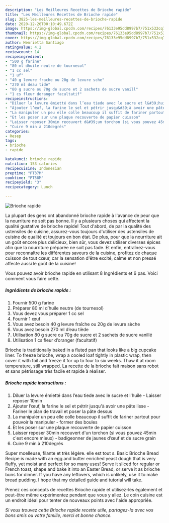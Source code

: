 ```yaml
---
description: "Les Meilleures Recettes de Brioche rapide"
title: "Les Meilleures Recettes de Brioche rapide"
slug: 3825-les-meilleures-recettes-de-brioche-rapide
date: 2020-12-26T00:10:49.672Z
image: https://img-global.cpcdn.com/recipes/76133e95dd8997b7/751x532cq70/brioche-rapide-photo-principale-de-la-recette.jpg
thumbnail: https://img-global.cpcdn.com/recipes/76133e95dd8997b7/751x532cq70/brioche-rapide-photo-principale-de-la-recette.jpg
cover: https://img-global.cpcdn.com/recipes/76133e95dd8997b7/751x532cq70/brioche-rapide-photo-principale-de-la-recette.jpg
author: Henrietta Santiago
ratingvalue: 4.2
reviewcount: 14
recipeingredient:
- "500 g farine"
- "80 ml dhuile neutre de tournesol"
- "1 cc sel"
- "1 uf"
- "40 g levure frache ou 20g de levure sche"
- "270 ml deau tide"
- "80 g sucre ou 70g de sucre et 2 sachets de sucre vanill"
- "1 cs fleur doranger facultatif"
recipeinstructions:
- "Diluer la levure émietté dans l’eau tiede avec le sucre et l&#39;huile Laisser reposer 10min"
- "Ajouter l’œuf, la farine le sel et pétrir jusqu&#39;à avoir une pâte lisse Fariner le plan de travail et poser la pâte dessus"
- "La manipuler un peu elle colle beaucoup il suffit de fariner partout pour pouvoir la manipuler former des boules"
- "Et les poser sur une plaque recouverte de papier cuisson"
- "Laisser reposer 30min recouvert d&#39;un torchon (si vous pouvez 45min c&#39;est encore mieux) badigeonner de jaunes d’œuf et de sucre grain"
- "Cuire 9 min à 210degrés"
categories:
- Resep
tags:
- brioche
- rapide

katakunci: brioche rapide 
nutrition: 153 calories
recipecuisine: Indonesian
preptime: "PT37M"
cooktime: "PT58M"
recipeyield: "3"
recipecategory: Lunch

---
```



![Brioche rapide](https://img-global.cpcdn.com/recipes/76133e95dd8997b7/751x532cq70/brioche-rapide-photo-principale-de-la-recette.jpg)

La plupart des gens ont abandonné brioche rapide à l'avance de peur que la nourriture ne soit pas bonne. Il y a plusieurs choses qui affectent la qualité gustative de brioche rapide! Tout d'abord, de par la qualité des ustensiles de cuisine, assurez-vous toujours d'utiliser des ustensiles de cuisine de qualité et toujours en bon état. De plus, pour que la nourriture ait un goût encore plus délicieux, bien sûr, vous devez utiliser diverses épices afin que la nourriture préparée ne soit pas fade. Et enfin, entraînez-vous pour reconnaître les différentes saveurs de la cuisine, profitez de chaque cuisson de tout cœur, car la sensation d'être excité, calme et non pressé affecte aussi le goût de la cuisine!

<!--inarticleads1-->

Vous pouvez avoir brioche rapide en utilisant 8 Ingrédients et 6 pas. Voici comment vous faire cette.

##### Ingrédients de brioche rapide :

1. Fournir 500 g farine
1. Préparer 80 ml d’huile neutre (de tournesol)
1. Vous devez vous préparer 1 cc sel
1. Fournir 1 œuf
1. Vous avez besoin 40 g levure fraîche ou 20g de levure sèche
1. Vous avez besoin 270 ml d’eau tiède
1. Utilisation 80 g sucre ou 70g de sucre et 2 sachets de sucre vanillé
1. Utilisation 1 cs fleur d’oranger (facultatif)


Brioche is traditionally baked in a fluted pan that looks like a big cupcake liner. To freeze brioche, wrap a cooled loaf tightly in plastic wrap, then cover it with foil and freeze it for up to four to six weeks. Thaw it at room temperature, still wrapped. La recette de la brioche fait maison sans robot et sans pétrissage très facile et rapide à réaliser. 

<!--inarticleads2-->

##### Brioche rapide instructions :

1. Diluer la levure émietté dans l’eau tiede avec le sucre et l&#39;huile - Laisser reposer 10min
1. Ajouter l’œuf, la farine le sel et pétrir jusqu&#39;à avoir une pâte lisse - Fariner le plan de travail et poser la pâte dessus
1. La manipuler un peu elle colle beaucoup il suffit de fariner partout pour pouvoir la manipuler - former des boules
1. Et les poser sur une plaque recouverte de papier cuisson
1. Laisser reposer 30min recouvert d&#39;un torchon (si vous pouvez 45min c&#39;est encore mieux) - badigeonner de jaunes d’œuf et de sucre grain
1. Cuire 9 min à 210degrés


Super moelleuse, filante et très légère. elle est tout s. Basic Brioche Bread Recipe is made with an egg and butter enriched yeast dough that is very fluffy, yet moist and perfect for so many uses! Serve it sliced for regular or French toast, shape and bake it into an Easter Bread, or serve it as brioche buns for dinner. If you have any leftovers, which is unlikely, use it to make bread pudding. I hope that my detailed guide and tutorial will take. 

<!--inarticleads1-->

<p>
Prenez ces concepts de recettes Brioche rapide et utilisez-les également et peut-être même expérimentez pendant que vous y allez. Le coin cuisine est un endroit idéal pour tenter de nouveaux points avec l'aide appropriée.
</p>

<p>
<i>Si vous trouvez cette Brioche rapide recette utile, partagez-la avec vos bons amis ou votre famille, merci et bonne chance.</i>
</p>
